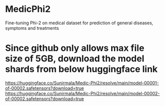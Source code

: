 # MedicPhi2
 Fine-tuning Phi-2 on medical dataset for prediction of general diseases, symptoms and treatments
# Since github only allows max file size of 5GB, download the model shards from below huggingface link
 https://huggingface.co/Sunirmala/Medic-Phi2/resolve/main/model-00001-of-00002.safetensors?download=true
 https://huggingface.co/Sunirmala/Medic-Phi2/resolve/main/model-00002-of-00002.safetensors?download=true
